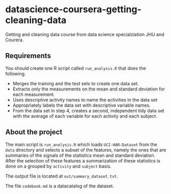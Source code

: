 # datascience-coursera-getting-cleaning-data
Getting and cleaning data course from data science specialziation JHU and Courera.


## Requirements
You should create one R script called `run_analysis.R` that does the following. 

- Merges the training and the test sets to create one data set.
- Extracts only the measurements on the mean and standard deviation for each measurement. 
- Uses descriptive activity names to name the activities in the data set
- Appropriately labels the data set with descriptive variable names. 
- From the data set in step 4, creates a second, independent tidy data set with the average of each variable for each activity and each subject.

## About the project

The main script is `run_analysis.R` which loads `UCI-HAR-Dataset` from the `data` directory and selects
a subset of the features, namely the ones that are summaries of the signals of the statistics mean and standard deviation.
After the selection of these features a summarization of these statistics is done on a grouped by `activity` and `subject` basis.

The output file is located at `out/summary_dataset.txt`.

The file `codebook.md` is a datacatalog of the dataset.
